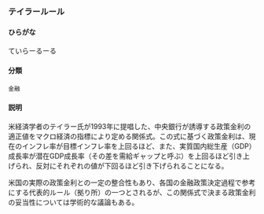 <div style="display:none;">

## [あ行](securities-terms?id=あ行)
## [か行](securities-terms?id=か行)
## [さ行](securities-terms?id=さ行)
## [た行](securities-terms?id=た行)

</div>

### テイラールール

#### ひらがな

ていらーるーる

#### 分類

`金融`

#### 説明

米経済学者のテイラー氏が1993年に提唱した、中央銀行が誘導する政策金利の適正値をマクロ経済の指標により定める関係式。この式に基づく政策金利は、現在のインフレ率が目標インフレ率を上回るほど、また、実質国内総生産（GDP）成長率が潜在GDP成長率（その差を需給ギャップと呼ぶ）を上回るほど引き上げられ、反対にそれぞれの値が下回るほど引き下げられることになる。
 
米国の実際の政策金利との一定の整合性もあり、各国の金融政策決定過程で参考にする代表的ルール（拠り所）の一つとされるが、この関係式で決まる政策金利の妥当性については学術的な議論もある。

<div style="display:none;">

## [な行](securities-terms?id=な行)
## [は行](securities-terms?id=は行)
## [ま行](securities-terms?id=ま行)
## [や行](securities-terms?id=や行)
## [ら行](securities-terms?id=ら行)
## [わ行](securities-terms?id=わ行)
## [英数字・記号](securities-terms?id=英数字・記号)

</div>

